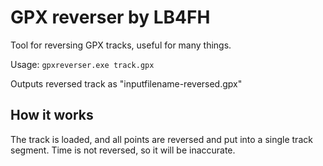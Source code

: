 # GPX reverser by LB4FH

Tool for reversing GPX tracks, useful for many things. 

Usage: `gpxreverser.exe track.gpx`

Outputs reversed track as "inputfilename-reversed.gpx"

## How it works

The track is loaded, and all points are reversed and put into a single track segment. Time is not reversed, so it will be inaccurate.

